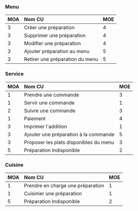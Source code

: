 ### Menu

| MOA |                         Nom CU                  | MOE |
| :-- | :---------------------------------------------- | :-- |
|  3  |  Créer une préparation                          |  4  |
|  3  |  Supprimer une préparation                      |  4  |
|  3  |  Modifier une préparation                       |  4  |
|  3  |  Ajouter préparation au menu                    |  5  |
|  3  |  Retirer une préparation du menu                |  5  |

### Service

| MOA |                         Nom CU                  | MOE |
| :-- | :---------------------------------------------- | :-- |
|  1  |  Prendre une commande                           |  3  |
|  1  |  Servir une commande                            |  1  |
|  2  |  Suivre une commande                            |  3  |
|  1  |  Paiement                                       |  4  |
|  3  |  Imprimer l'addition                            |  1  |
|  3  |  Ajouter une préparation à la commande          |  5  |
|  3  |  Proposer les plats disponibles du menu         |  3  |
|  5  |  Préparation Indisponible                       |  2  |



### Cuisine

| MOA |                         Nom CU                  | MOE |
| :-- | :---------------------------------------------- | :-- |
|  1  |  Prendre en charge une préparation              |  1  |
|  1  |  Cuisinier une préparation                      |  1  |
|  5  |  Préparation Indisponible                       |  2  |
